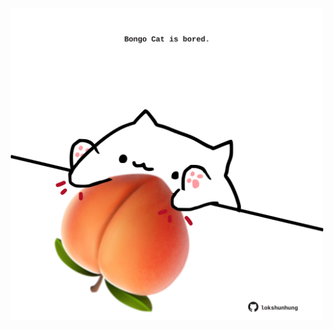 <!-- built at 25/09/2023, 04:00:50 UTC -->
<p align="center">
  <img width="500" height="500" src="./ReadmeImage.svg">
</p>
